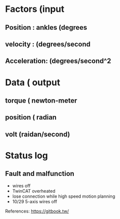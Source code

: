 # Factors (input

## Position : ankles (degrees

## velocity :  (degrees/second

## Acceleration: (degrees/second^2


# Data ( output

## torque ( newton-meter

## position ( radian

## volt (raidan/second)


# Status log
## Fault and malfunction
* wires off
* TwinCAT overheated
* lose connection while high speed motion planning
* 10/29 5-axis wires off


References:
https://gitbook.tw/
